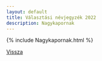 ```yaml
---
layout: default
title: Választási névjegyzék 2022
description: Nagykapornak
---
```


{% include Nagykapornak.html %}

[Vissza](./)